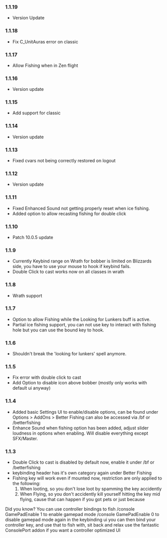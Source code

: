 ### 1.1.19
- Version Update

### 1.1.18
- Fix C_UnitAuras error on classic

### 1.1.17
- Allow Fishing when in Zen flight

### 1.1.16
- Version update

### 1.1.15
- Add support for classic

### 1.1.14
- Version update

### 1.1.13
- Fixed cvars not being correctly restored on logout

### 1.1.12
- Version update

### 1.1.11
- Fixed Enhanced Sound not getting properly reset when ice fishing.
- Added option to allow recasting fishing for double click

### 1.1.10
- Patch 10.0.5 update

### 1.1.9
- Currently Keybind range on Wrath for bobber is limited on Blizzards side, you have to use your mouse to hook if keybind fails.
- Double Click to cast works now on all classes in wrath

### 1.1.8
- Wrath support

### 1.1.7
- Option to allow Fishing while the Looking for Lunkers buff is active.
- Partial ice fishing support, you can not use key to interact with fishing hole but you can use the bound key to hook.

### 1.1.6
- Shouldn't break the 'looking for lunkers' spell anymore.

### 1.1.5
- Fix error with double click to cast
- Add Option to disable icon above bobber (mostly only works with default ui anyway)

### 1.1.4
- Added basic Settings UI to enable/disable options, can be found under Options > AddOns > Better Fishing can also be accessed via /bf or /betterfishing
- Enhance Sound when fishing option has been added, adjust slider loudness in options when enabling. Will disable everything except SFX/Master.

### 1.1.3
- Double Click to cast is disabled by default now, enable it under /bf or /betterfishing
- keybinding header has it's own category again under Better Fishing
- Fishing key will work even if mounted now, restriction are only applied to the following:
  1. When looting, so you don't lose loot by spamming the key accidently
  2. When Flying, so you don't accidently kill yourself hitting the key mid flying, cause that can happen if you got pets or just because

Did you know? You can use controller bindings to fish
/console GamePadEnable 1 to enable gamepad mode
/console GamePadEnable 0 to disable gamepad mode again
in the keybinding ui you can then bind your controller key, and use that to fish with, sit back and relax
use the fantastic ConsolePort addon if you want a controller optimized UI